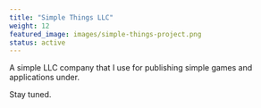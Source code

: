 ```yaml
---
title: "Simple Things LLC"
weight: 12
featured_image: images/simple-things-project.png
status: active
---
```


A simple LLC company that I use for publishing simple games and applications under.

Stay tuned.
